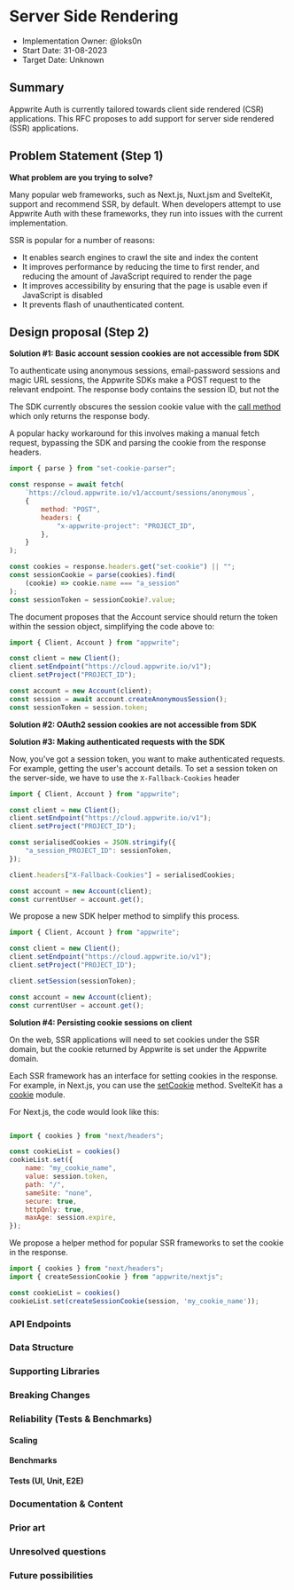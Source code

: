 # Server Side Rendering

- Implementation Owner: @loks0n
- Start Date: 31-08-2023
- Target Date: Unknown

## Summary

[summary]: #summary

<!-- Brief explanation of the proposed contribution. Write your answer below. -->
Appwrite Auth is currently tailored towards client side rendered (CSR) applications. This RFC proposes to add support for server side rendered (SSR) applications.

## Problem Statement (Step 1)

[problem-statement]: #problem-statement

**What problem are you trying to solve?**

Many popular web frameworks, such as Next.js, Nuxt.jsm and SvelteKit, support and recommend SSR, by default. When developers attempt to use Appwrite Auth with these frameworks, they run into issues with the current implementation.

SSR is popular for a number of reasons:
- It enables search engines to crawl the site and index the content
- It improves performance by reducing the time to first render, and reducing the amount of JavaScript required to render the page
- It improves accessibility by ensuring that the page is usable even if JavaScript is disabled
- It prevents flash of unauthenticated content.






## Design proposal (Step 2)

[design-proposal]: #design-proposal

**Solution #1: Basic account session cookies are not accessible from SDK**

To authenticate using anonymous sessions, email-password sessions and magic URL sessions, the Appwrite SDKs make a POST request to the relevant endpoint. The response body contains the session ID, but not the 

The SDK currently obscures the session cookie value with the [call method](https://github.com/appwrite/sdk-for-node/blob/aaea14a36d5b7daac859eaa8dc44d2253fbcbcef/lib/client.js#L120C86-L120C86) which only returns the response body. 

A popular hacky workaround for this involves making a manual fetch request, bypassing the SDK and parsing the cookie from the response headers.

```js
import { parse } from "set-cookie-parser";

const response = await fetch(
    `https://cloud.appwrite.io/v1/account/sessions/anonymous`,
    {
        method: "POST",
        headers: {
            "x-appwrite-project": "PROJECT_ID",
        },
    }
);

const cookies = response.headers.get("set-cookie") || "";
const sessionCookie = parse(cookies).find(
    (cookie) => cookie.name === "a_session"
);
const sessionToken = sessionCookie?.value;
```

The document proposes that the Account service should return the token within the session object, simplifying the code above to:

```js
import { Client, Account } from "appwrite";

const client = new Client();
client.setEndpoint("https://cloud.appwrite.io/v1");
client.setProject("PROJECT_ID");

const account = new Account(client);
const session = await account.createAnonymousSession();
const sessionToken = session.token;
```

**Solution #2: OAuth2 session cookies are not accessible from SDK**


**Solution #3: Making authenticated requests with the SDK**

Now, you've got a session token, you want to make authenticated requests. For example, getting the user's account details. To set a session token on the server-side, we have to use the `X-Fallback-Cookies` header


```js
import { Client, Account } from "appwrite";

const client = new Client();
client.setEndpoint("https://cloud.appwrite.io/v1");
client.setProject("PROJECT_ID");

const serialisedCookies = JSON.stringify({
    "a_session_PROJECT_ID": sessionToken,
});

client.headers["X-Fallback-Cookies"] = serialisedCookies;

const account = new Account(client);
const currentUser = account.get();
```

We propose a new SDK helper method to simplify this process.

```js
import { Client, Account } from "appwrite";

const client = new Client();
client.setEndpoint("https://cloud.appwrite.io/v1");
client.setProject("PROJECT_ID");

client.setSession(sessionToken);

const account = new Account(client);
const currentUser = account.get();
```

**Solution #4: Persisting cookie sessions on client**

On the web, SSR applications will need to set cookies under the SSR domain, but the cookie returned by Appwrite is set under the Appwrite domain.

Each SSR framework has an interface for setting cookies in the response. 
For example, in Next.js, you can use the [setCookie](https://nextjs.org/docs/api-reference/next/cookies#setcookie) method.
SvelteKit has a [cookie](https://kit.svelte.dev/docs#modules-cookie) module.

For Next.js, the code would look like this:

```js

import { cookies } from "next/headers";

const cookieList = cookies()
cookieList.set({
    name: "my_cookie_name",
    value: session.token,
    path: "/",
    sameSite: "none",
    secure: true,
    httpOnly: true,
    maxAge: session.expire,
});
```

We propose a helper method for popular SSR frameworks to set the cookie in the response.

```js
import { cookies } from "next/headers";
import { createSessionCookie } from "appwrite/nextjs";

const cookieList = cookies()
cookieList.set(createSessionCookie(session, 'my_cookie_name'));
```



<!--
This is the technical portion of the RFC. Explain the design in sufficient detail, keeping in mind the following:

- Its interaction with other parts of the system is clear
- It is reasonably clear how the contribution would be implemented
- Dependencies on libraries, tools, projects, or work that isn't yet complete
- New API routes that need to be created or modifications to the existing routes (if needed)
- Any breaking changes and ways in which we can ensure backward compatibility.
- Use Cases
- Goals
- Deliverables
- Changes to documentation
- Ways to scale the solution

Ensure that you include examples and code snippets to allow the community to understand the proposed solution. **It would be best if the examples use naming conventions that you intend to use during the actual implementation to suggest changes early on during the development.**

Write your answer below.
-->



### API Endpoints

<!--
List the new API routes or endpoints that we might need to add for supporting the new feature.
Keep in mind to stay very strict to the API protocol and method, whether your new
changes are for the REST, WebSocket or any other API protocol Appwrite supports.

For example:

**POST /v1/coffee ** - an endpoint for creating coffee.
**DELETE /v1/coffee ** - an endpoint for deleting coffee.
-->

### Data Structure

<!--
What kind of changes or additions are required for the Appwrite base collections
to support this feature. Explain which entities should be added or updated, what new attributes they
need to have and why. Please think well about the naming conventions and how well they play with other
Appwrite conventions. Try and stay as consistent with existing patterns as much as possible.
-->

### Supporting Libraries

<!--
Which different libraries do we need to support the new features?
Please describe the new library's potential API?
Avoid using 3rd party libraries when possible, if required - explain why.
-->

### Breaking Changes

<!--
Do we break any API or SDK backward compatibility?
If possible, explain what actions we can take to avoid that.
-->

### Reliability (Tests & Benchmarks)

#### Scaling

<!-- Explain how we will scale this new feature. -->

#### Benchmarks

<!-- Explain how we will benchmark the new feature. -->

#### Tests (UI, Unit, E2E)

<!-- 
Explain how we will test the new feature. 
You can use "N/A" if this section is not relevant to your proposal.
-->

### Documentation & Content

<!--

Documentation is vital for making this new feature a success for both developers using Appwrite and the Appwrite maintainers.
Please answer the following questions:

1. What **docs** would support this feature?
2. Do we need to update the **contribution guide** with a new section or a supporting tutorial?
3. What **tutorials** (text/video) might help developers understand this feature scope, capabilities, and possible use-cases?
4. What **demo applications** can help us demonstrate this feature APIs and capabilities? 

-->

### Prior art

[prior-art]: #prior-art

<!--

Discuss prior art, both the good and the bad, in relation to this proposal.
A few examples of what this can include are:

- Does this functionality exist in other software, and what experience has their community had?
- For other teams: What lessons can we learn from what other communities have done here?
- Papers: Are there any published papers or great posts that discuss this? If you have some relevant papers to refer to, this can serve as a more detailed theoretical background.

This section is intended to encourage you as an author to think about the
lessons from other software, provide readers of your RFC with a fuller picture.
If there is no prior art, that is fine - your ideas are interesting to us, whether they are brand new or an adaptation from other software.

Write your answer below.
-->

### Unresolved questions

[unresolved-questions]: #unresolved-questions

<!-- What parts of the design do you expect to resolve through the RFC process before this gets merged? -->

<!-- Write your answer below. -->

### Future possibilities

[future-possibilities]: #future-possibilities

<!-- This is also a good place to "dump ideas" if they are out of scope for the RFC you are writing but otherwise related. -->

<!-- Write your answer below. -->
